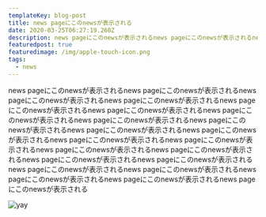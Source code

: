 ```yaml
---
templateKey: blog-post
title: news pageにこのnewsが表示される
date: 2020-03-25T06:27:19.260Z
description: news pageにこのnewsが表示されるnews pageにこのnewsが表示されるnews pageにこのnewsが表示される
featuredpost: true
featuredimage: /img/apple-touch-icon.png
tags:
  - news
---
```

news pageにこのnewsが表示されるnews pageにこのnewsが表示されるnews pageにこのnewsが表示されるnews pageにこのnewsが表示されるnews pageにこのnewsが表示されるnews pageにこのnewsが表示されるnews pageにこのnewsが表示されるnews pageにこのnewsが表示されるnews pageにこのnewsが表示されるnews pageにこのnewsが表示されるnews pageにこのnewsが表示されるnews pageにこのnewsが表示されるnews pageにこのnewsが表示されるnews pageにこのnewsが表示されるnews pageにこのnewsが表示されるnews pageにこのnewsが表示されるnews pageにこのnewsが表示されるnews pageにこのnewsが表示されるnews pageにこのnewsが表示されるnews pageにこのnewsが表示されるnews pageにこのnewsが表示されるnews pageにこのnewsが表示される

![yay](/img/chemex.jpg "yay")